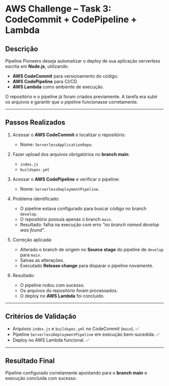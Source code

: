 # AWS Challenge – Task 3: CodeCommit + CodePipeline + Lambda

## Descrição
Pipeline Pioneers deseja automatizar o deploy de sua aplicação serverless escrita em **Node.js**, utilizando:
- **AWS CodeCommit** para versionamento do código.  
- **AWS CodePipeline** para CI/CD.  
- **AWS Lambda** como ambiente de execução.  

O repositório e o pipeline já foram criados previamente. A tarefa era subir os arquivos e garantir que o pipeline funcionasse corretamente.

---

## Passos Realizados

1. Acessar o **AWS CodeCommit** e localizar o repositório:
   - Nome: `ServerlessApplicationRepo`.  

2. Fazer upload dos arquivos obrigatórios no **branch main**:
   - `index.js`  
   - `buildspec.yml`  

3. Acessar o **AWS CodePipeline** e verificar o pipeline:
   - Nome: `ServerlessDeploymentPipeline`.  

4. Problema identificado:  
   - O pipeline estava configurado para buscar código no branch `develop`.  
   - O repositório possuía apenas o branch `main`.  
   - Resultado: falha na execução com erro *“no branch named develop was found”*.  

5. Correção aplicada:  
   - Alterado o branch de origem no **Source stage** do pipeline de `develop` para `main`.  
   - Salvas as alterações.  
   - Executado **Release change** para disparar o pipeline novamente.  

6. Resultado:  
   - O pipeline rodou com sucesso.  
   - Os arquivos do repositório foram processados.  
   - O deploy no **AWS Lambda** foi concluído.  

---

## Critérios de Validação
- Arquivos `index.js` e `buildspec.yml` no CodeCommit (`main`). ✅  
- Pipeline `ServerlessDeploymentPipeline` em execução bem-sucedida. ✅  
- Deploy no AWS Lambda funcional. ✅  

---

## Resultado Final
Pipeline configurado corretamente apontando para o **branch main** e execução concluída com sucesso.
